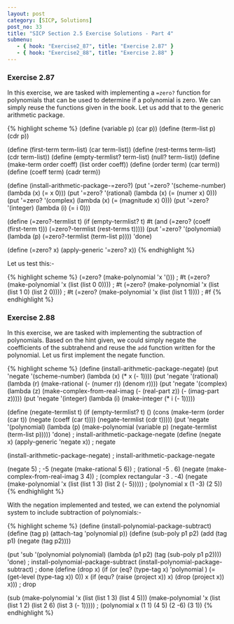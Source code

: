 ```yaml
---
layout: post
category: [SICP, Solutions]
post_no: 33
title: "SICP Section 2.5 Exercise Solutions - Part 4"
submenu:
   - { hook: "Exercise2_87", title: "Exercise 2.87" }
   - { hook: "Exercise2_88", title: "Exercise 2.88" }
---
```

### Exercise 2.87<a name="Exercise2_87">&nbsp;</a>

In this exercise, we are tasked with implementing a `=zero?` function for polynomials that can be used to determine if a polynomial is zero. We can simply reuse the functions given in the book. Let us add that to the generic arithmetic package. 

<!--excerpt-->

{% highlight scheme %}
(define (variable p) (car p))
(define (term-list p) (cdr p))

(define (first-term term-list) (car term-list))
(define (rest-terms term-list) (cdr term-list))
(define (empty-termlist? term-list) 
  (null? term-list))
(define (make-term order coeff) 
  (list order coeff))
(define (order term) (car term))
(define (coeff term) (cadr term))

(define (install-arithmetic-package-=zero?)
  (put '=zero? '(scheme-number)
       (lambda (x) (= x 0)))
  (put '=zero? '(rational)
       (lambda (x) (= (numer x) 0)))
  (put '=zero? '(complex)
       (lambda (x) (= (magnitude x) 0)))
  (put '=zero? '(integer)
       (lambda (i) (= i 0)))

  (define (=zero?-termlist t)
    (if (empty-termlist? t)
        #t
        (and (=zero? (coeff (first-term t)))
             (=zero?-termlist (rest-terms t)))))
  (put '=zero? '(polynomial)
       (lambda (p) (=zero?-termlist (term-list p))))
  'done)

(define (=zero? x)
  (apply-generic '=zero? x))
{% endhighlight %}

Let us test this:-

{% highlight scheme %}
(=zero? (make-polynomial 'x '()))
; #t
(=zero? (make-polynomial 'x (list (list 0 0))))
; #t
(=zero? (make-polynomial 'x (list (list 1 0) (list 2 0))))
; #t
(=zero? (make-polynomial 'x (list (list 1 1))))
; #f
{% endhighlight %}

### Exercise 2.88<a name="Exercise2_88">&nbsp;</a>

In this exercise, we are tasked with implementing the subtraction of polynomials. Based on the hint given, we could simply negate the coefficients of the subtrahend and reuse the `add` function written for the polynomial. Let us first implement the negate function.

{% highlight scheme %}
(define (install-arithmetic-package-negate)
  (put 'negate '(scheme-number)
       (lambda (x) (* x (- 1))))
  (put 'negate '(rational)
       (lambda (r) (make-rational (- (numer r)) (denom r))))
  (put 'negate '(complex)
       (lambda (z) (make-complex-from-real-imag (- (real-part z))
                                                (- (imag-part z)))))
  (put 'negate '(integer)
       (lambda (i) (make-integer (* i (- 1)))))

  (define (negate-termlist t)
    (if (empty-termlist? t)
        ()
        (cons (make-term (order (car t)) (negate (coeff (car t))))
              (negate-termlist (cdr t)))))
  (put 'negate '(polynomial)
       (lambda (p) (make-polynomial (variable p)
                                    (negate-termlist (term-list p)))))
  'done)
; install-arithmetic-package-negate
(define (negate x)
  (apply-generic 'negate x))
; negate

(install-arithmetic-package-negate)
; install-arithmetic-package-negate

(negate 5)
; -5
(negate (make-rational 5 6))
; (rational -5 . 6)
(negate (make-complex-from-real-imag 3 4))
; (complex rectangular -3 . -4)
(negate (make-polynomial 'x (list (list 1 3) (list 2 (- 5)))))
; (polynomial x (1 -3) (2 5))
{% endhighlight %}

With the negation implemented and tested, we can extend the polynomial system to include subtraction of polynomials:-

{% highlight scheme %}
(define (install-polynomial-package-subtract)
  (define (tag p) (attach-tag 'polynomial p))
  (define (sub-poly p1 p2)
    (add (tag p1) (negate (tag p2))))

  (put 'sub '(polynomial polynomial)
       (lambda (p1 p2)
         (tag (sub-poly p1 p2))))
  'done)
; install-polynomial-package-subtract
(install-polynomial-package-subtract)
; done
(define (drop x)
  (if (or (eq? (type-tag x) 'polynomial )
          (= (get-level (type-tag x)) 0))
      x
      (if (equ? (raise (project x)) x)
          (drop (project x))
          x)))
; drop

(sub (make-polynomial 'x (list (list 1 3)
                               (list 4 5)))
     (make-polynomial 'x (list (list 1 2)
                               (list 2 6)
                               (list 3 (- 1)))))
; (polynomial x (1 1) (4 5) (2 -6) (3 1))
{% endhighlight %}

